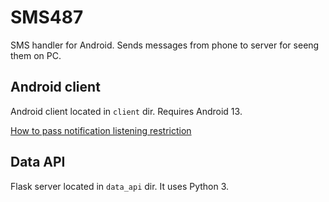 # SMS487

SMS handler for Android. Sends messages from phone to server
for seeng them on PC.

## Android client

Android client located in `client` dir. Requires Android 13.

[How to pass notification listening restriction](https://vgev.ru/ogranichennye-nastrojki-android-13-dlya-zagruzhennyh-prilozhenij-kak-obojti/)

## Data API

Flask server located in `data_api` dir. It uses Python 3.
